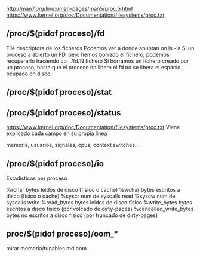 http://man7.org/linux/man-pages/man5/proc.5.html
https://www.kernel.org/doc/Documentation/filesystems/proc.txt

## /proc/$(pidof proceso)/fd
File descriptors de los ficheros
Podemos ver a donde apuntan on ls -la
Si un proceso a abierto un FD, pero hemos borrado el fichero, podemos recuperarlo haciendo cp ../fd/N fichero
Si borramos un fichero creado por un proceso, hasta que el proceso no libere el fd no se libera el espacio ocupado en disco


## /proc/$(pidof proceso)/stat

## /proc/$(pidof proceso)/status
https://www.kernel.org/doc/Documentation/filesystems/proc.txt
Viene explicado cada campo en su propia linea

memoria, usuarios, signales, cpus, context switches...


## /proc/$(pidof proceso)/io
Estadísticas por proceso

%rchar  bytes leidos de disco (fisico o cache)
%wchar  bytes escritos a disco (fisico o cache)
%syscr  num de syscalls read
%syscw  num de syscalls write
%read_bytes  bytes leidos de disco físico
%write_bytes  bytes escritos a disco físico (por volcado de dirty-pages)
%cancelled_write_bytes  bytes no escritos a disco físico (por truncado de dirty-pages)


## proc/$(pidof proceso)/oom_*
mirar memoria/tunables.md oom
